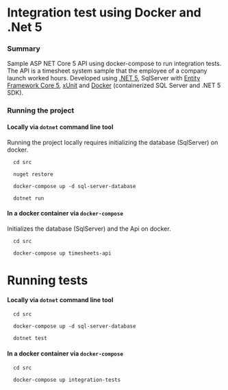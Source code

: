 # Integration test using Docker and .Net 5

### Summary
Sample ASP NET Core 5 API using docker-compose to run integration tests. The API is a timesheet system sample that the employee of a company launch worked hours. Developed using [.NET 5](https://dotnet.microsoft.com/download/dotnet/5.0), SqlServer with [Entity Framework Core 5](https://docs.microsoft.com/en-us/ef/core/what-is-new/ef-core-5.0/whatsnew), [xUnit](https://xunit.net/) and [Docker](https://hub.docker.com/_/microsoft-dotnet-core) (containerized SQL Server and .NET 5 SDK).

### Running the project
  
#### Locally via `dotnet` command line tool

Running the project locally requires initializing the database (SqlServer) on docker.

```
  cd src

  nuget restore

  docker-compose up -d sql-server-database

  dotnet run
```

#### In a docker container via `docker-compose`

Initializes the database (SqlServer) and the Api on docker.

```
  cd src

  docker-compose up timesheets-api
 ```

# Running tests

#### Locally via `dotnet` command line tool

```
  cd src

  docker-compose up -d sql-server-database

  dotnet test
```

#### In a docker container via `docker-compose`

```
  cd src

  docker-compose up integration-tests
```
